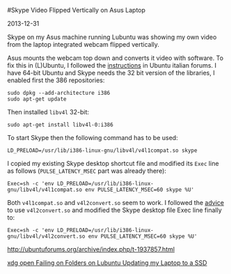 #Skype Video Flipped Vertically on Asus Laptop

2013-12-31

<!--- tags: linux -->

Skype on my Asus machine running Lubuntu was showing my own video from the laptop integrated webcam flipped vertically.

Asus mounts the webcam top down and converts it video with software. To fix this in (L)Ubuntu, I followed the [instructions](http://forum.ubuntu-it.org/viewtopic.php?f=95&t=546530) in Ubuntu italian forums. I have 64-bit Ubuntu and Skype needs the 32 bit version of the libraries, I enabled first the 386 repositories:
```
sudo dpkg --add-architecture i386
sudo apt-get update
```

Then installed `libv4l` 32-bit:
```
sudo apt-get install libv4l-0:i386
```
To start Skype then the following command has to be used:
```
LD_PRELOAD=/usr/lib/i386-linux-gnu/libv4l/v4l1compat.so skype
```

I copied my existing Skype desktop shortcut file and modified its `Exec` line as follows (`PULSE_LATENCY_MSEC` part was already there):
```
Exec=sh -c 'env LD_PRELOAD=/usr/lib/i386-linux-gnu/libv4l/v4l1compat.so env PULSE_LATENCY_MSEC=60 skype %U'
```

Both `v4l1compat.so` and `v4l2convert.so` seem to work. I followed the [advice](http://ubuntuforums.org/archive/index.php/t-1937857.html) to use `v4l2convert.so` and modified the Skype desktop file Exec line finally to:

```
Exec=sh -c 'env LD_PRELOAD=/usr/lib/i386-linux-gnu/libv4l/v4l2convert.so env PULSE_LATENCY_MSEC=60 skype %U'
```

http://ubuntuforums.org/archive/index.php/t-1937857.html

<ins class='nfooter'><a id='fprev' href='#blog/2014/2014-01-06-xdg-open-Failing-on-Folders-on-Lubuntu.md'>xdg open Failing on Folders on Lubuntu</a> <a id='fnext' href='#blog/2013/2013-12-29-Updating-my-Laptop-to-a-SSD.md'>Updating my Laptop to a SSD</a></ins>
